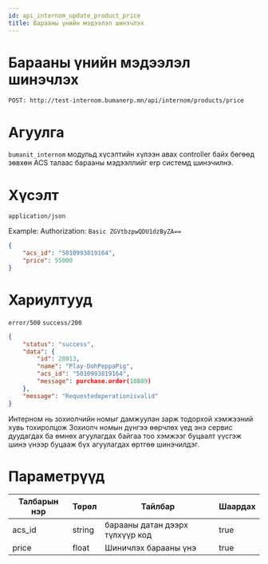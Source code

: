 ```yaml
---
id: api_internom_update_product_price
title: Барааны үнийн мэдээлэл шинэчлэх
---
```


# Барааны үнийн мэдээлэл шинэчлэх

`POST: http://test-internom.bumanerp.mn/api/internom/products/price` 


# Агуулга

`bumanit_internom` модульд хүсэлтийн хүлээн авах controller байх бөгөөд зөвхөн ACS талаас барааны мэдээллийг
erp системд шинэчилнэ.

# Хүсэлт
`application/json`

Example: Authorization: `Basic ZGVtbzpwQDU1dzByZA==`


```json
{
	"acs_id": "5010993819164",
	"price": 55000
}
```

# Хариултууд

`error/500`
`success/200`
```json
{
	"status": "success",
	"data": {
		"id": 28913,
		"name": "Play-DohPeppaPig",
		"acs_id": "5010993819164",
		"message": purchase.order(10889)
	},
	"message": "Requestedoperationisvalid"
}
```

Интерном нь зохиолчийн номыг дамжуулан зарж тодорхой хэмжээний хувь тохиролцож Зохиолч номын дүнгээ өөрчлөх үед энэ сервис дуудагдах ба өмнөх агуулагдах байгаа тоо хэмжээг буцаалт үүсгэж шинэ үнээр буцааж бүх агуулагдах өртгөө шинэчилдэг.

# Параметрүүд
  <Tabs>
              <TabItem value="monos_v13" label="Monos v13" default>
                <table>
                  <thead>
                    <tr>
                      <th>Талбарын нэр</th>
                      <th>Төрөл</th>
                      <th>Тайлбар</th>
                      <th>Шаардах</th>
                    </tr>
                  </thead>
                  <tbody>
                    <tr>
                      <td>acs_id</td>
                      <td>string</td>
                      <td>барааны датан дээрх түлхүүр код</td>
                      <td>true</td>
                    </tr>
                    <tr>
                      <td>price</td>
                      <td>float</td>
                      <td>Шиничлэх барааны үнэ</td>
                      <td>true</td>
                    </tr>
                  </tbody>
                </table>
              </TabItem>
</Tabs>